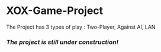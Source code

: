 # XOX-Game-Project
The Project has 3 types of play : Two-Player, Against AI, LAN

### ***The project is still under construction!***
